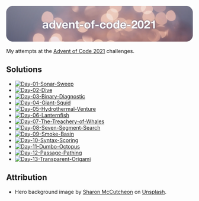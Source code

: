 ![advent-of-code-2021](./advent-of-code-2021-hero.png)

My attempts at the [Advent of Code 2021](https://adventofcode.com/2021) challenges.

## Solutions

* [![Day-01-Sonar-Sweep](https://github.com/leifgehrmann/advent-of-code-2021/actions/workflows/Day-01.yml/badge.svg?branch=main)](https://github.com/leifgehrmann/advent-of-code-2021/actions/workflows/Day-01.yml?query=branch%3Amain)
* [![Day-02-Dive](https://github.com/leifgehrmann/advent-of-code-2021/actions/workflows/Day-02.yml/badge.svg?branch=main)](https://github.com/leifgehrmann/advent-of-code-2021/actions/workflows/Day-02.yml?query=branch%3Amain)
* [![Day-03-Binary-Diagnostic](https://github.com/leifgehrmann/advent-of-code-2021/actions/workflows/Day-03.yml/badge.svg?branch=main)](https://github.com/leifgehrmann/advent-of-code-2021/actions/workflows/Day-03.yml?query=branch%3Amain)
* [![Day-04-Giant-Squid](https://github.com/leifgehrmann/advent-of-code-2021/actions/workflows/Day-04.yml/badge.svg?branch=main)](https://github.com/leifgehrmann/advent-of-code-2021/actions/workflows/Day-04.yml?query=branch%3Amain)
* [![Day-05-Hydrothermal-Venture](https://github.com/leifgehrmann/advent-of-code-2021/actions/workflows/Day-05.yml/badge.svg?branch=main)](https://github.com/leifgehrmann/advent-of-code-2021/actions/workflows/Day-05.yml?query=branch%3Amain)
* [![Day-06-Lanternfish](https://github.com/leifgehrmann/advent-of-code-2021/actions/workflows/Day-06.yml/badge.svg?branch=main)](https://github.com/leifgehrmann/advent-of-code-2021/actions/workflows/Day-06.yml?query=branch%3Amain)
* [![Day-07-The-Treachery-of-Whales](https://github.com/leifgehrmann/advent-of-code-2021/actions/workflows/Day-07.yml/badge.svg?branch=main)](https://github.com/leifgehrmann/advent-of-code-2021/actions/workflows/Day-07.yml?query=branch%3Amain)
* [![Day-08-Seven-Segment-Search](https://github.com/leifgehrmann/advent-of-code-2021/actions/workflows/Day-08.yml/badge.svg?branch=main)](https://github.com/leifgehrmann/advent-of-code-2021/actions/workflows/Day-08.yml?query=branch%3Amain)
* [![Day-09-Smoke-Basin](https://github.com/leifgehrmann/advent-of-code-2021/actions/workflows/Day-09.yml/badge.svg?branch=main)](https://github.com/leifgehrmann/advent-of-code-2021/actions/workflows/Day-09.yml?query=branch%3Amain)
* [![Day-10-Syntax-Scoring](https://github.com/leifgehrmann/advent-of-code-2021/actions/workflows/Day-10.yml/badge.svg?branch=main)](https://github.com/leifgehrmann/advent-of-code-2021/actions/workflows/Day-10.yml?query=branch%3Amain)
* [![Day-11-Dumbo-Octopus](https://github.com/leifgehrmann/advent-of-code-2021/actions/workflows/Day-11.yml/badge.svg?branch=main)](https://github.com/leifgehrmann/advent-of-code-2021/actions/workflows/Day-11.yml?query=branch%3Amain)
* [![Day-12-Passage-Pathing](https://github.com/leifgehrmann/advent-of-code-2021/actions/workflows/Day-12.yml/badge.svg?branch=main)](https://github.com/leifgehrmann/advent-of-code-2021/actions/workflows/Day-12.yml?query=branch%3Amain)
* [![Day-13-Transparent-Origami](https://github.com/leifgehrmann/advent-of-code-2021/actions/workflows/Day-13.yml/badge.svg?branch=main)](https://github.com/leifgehrmann/advent-of-code-2021/actions/workflows/Day-13.yml?query=branch%3Amain)

## Attribution

* Hero background image by [Sharon McCutcheon](https://unsplash.com/photos/62vi3TG5EDg) on [Unsplash](https://unsplash.com/).
